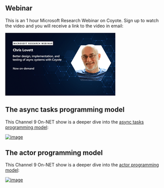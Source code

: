 ## Webinar

This is an 1 hour Microsoft Research Webinar on Coyote. Sign up to watch the video and you will receive a link to the video in email:

[![image](../assets/images/webinar.png)](https://note.microsoft.com/MSR-Webinar-Coyote-Registration-On-Demand.html)

## The async tasks programming model

This Channel 9 On-NET show is a deeper dive into the [async tasks programming model](../advanced-topics/tasks/overview.md):

[![image](../assets/images/channel9_tasks.png)](https://channel9.msdn.com/Shows/On-NET/Reliable-Async-Systems-with-Coyote-Part-1)

## The actor programming model

This Channel 9 On-NET show is a deeper dive into the [actor programming model](../advanced-topics/actors/overview.md):

[![image](../assets/images/channel9_actors.png)](https://channel9.msdn.com/Shows/On-NET/Reliable-Async-Systems-with-Coyote-Part-2)
